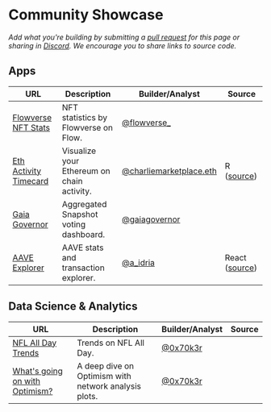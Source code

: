# Community Showcase

_Add what you're building by submitting a_ [_pull request_](https://github.com/FlipsideCrypto/gitbook/) _for this page or sharing in_ [_Discord_](https://discord.gg/ZmU3jQuu6W)_. We encourage you to share links to source code._

## Apps

| URL                                                                        | Description                                | Builder/Analyst                                                 | Source                                                        |
| -------------------------------------------------------------------------- | ------------------------------------------ | --------------------------------------------------------------- | ------------------------------------------------------------- |
| [Flowverse NFT Stats](https://nft.flowverse.co/stats)                      | NFT statistics by Flowverse on Flow.       | [@flowverse\_](https://twitter.com/flowverse\_)                 |                                                               |
| [Eth Activity Timecard](https://science.flipsidecrypto.xyz/eth-timecard/)  | Visualize your Ethereum on chain activity. | [@charliemarketplace.eth](https://twitter.com/charliemktplace)  | R ([source](https://github.com/FlipsideCrypto/eth\_activity)) |
| [Gaia Governor](https://app.gaiagovernor.com/)                             | Aggregated Snapshot voting dashboard.      | [@gaiagovernor](https://twitter.com/gaiagovernor)               |                                                               |
| [AAVE Explorer](https://aave-explorer.vercel.app/)                         | AAVE stats and transaction explorer.       | [@a\_idria](https://twitter.com/a\_idria)                       | React ([source](https://github.com/akbaridria/aave-explorer)) |

## Data Science & Analytics

| URL                                                                                                                                         | Description                                          | Builder/Analyst                         | Source |
| ------------------------------------------------------------------------------------------------------------------------------------------- | ---------------------------------------------------- | --------------------------------------- | ------ |
| [NFL All Day Trends](https://jokersden-nflallday-app-j9b8l8.streamlitapp.com/)                                                              | Trends on NFL All Day.                               | [@0x70k3r](https://twitter.com/0x70k3r) |        |
| [What's going on with Optimism?](https://mirror.xyz/0x6BA168A7cA20eC008F4332d196A2121e198663EA/lNK22UUkF1Dxz9FQKccbrDP9f0Fm73k7rnq2qLALEW0) | A deep dive on Optimism with network analysis plots. | [@0x70k3r](https://twitter.com/0x70k3r) |        |
